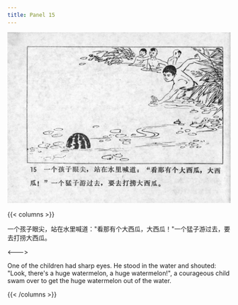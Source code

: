 ```yaml
---
title: Panel 15
---
```


![niqiu page](./../../../images/niqiu/seifert0397_nqkg_0019_015.jpg)

{{< columns >}}

一个孩子眼尖，站在水里喊道："看那有个大西瓜，大西瓜！"一个猛子游过去，要去打捞大西瓜。

<--->

One of the children had sharp eyes. He stood in the water and shouted: "Look, there's a huge watermelon, a huge watermelon!", a courageous child swam over to get the huge watermelon out of the water.

{{< /columns >}}